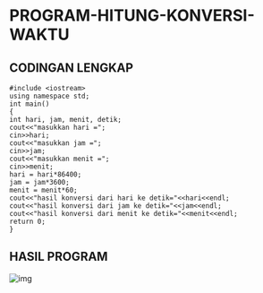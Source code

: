 # PROGRAM-HITUNG-KONVERSI-WAKTU

## CODINGAN LENGKAP
    #include <iostream>
    using namespace std;
    int main()
    {
    int hari, jam, menit, detik;
    cout<<"masukkan hari =";
    cin>>hari;
    cout<<"masukkan jam =";
    cin>>jam;
    cout<<"masukkan menit =";
    cin>>menit;
    hari = hari*86400;
    jam = jam*3600;
    menit = menit*60;
    cout<<"hasil konversi dari hari ke detik="<<hari<<endl;
    cout<<"hasil konversi dari jam ke detik="<<jam<<endl;
    cout<<"hasil konversi dari menit ke detik="<<menit<<endl;
    return 0;
    }
## HASIL PROGRAM
![img](https://github.com/dindapuspitadewi/PROGRAM-HITUNG-KONVERSI-WAKTU/blob/master/konversi%20waktu.jpg?raw=true)
